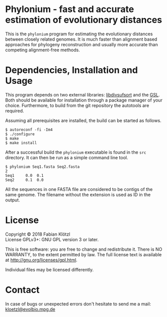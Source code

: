 # Phylonium - fast and accurate estimation of evolutionary distances

This is the `phylonium` program for estimating the evolutionary distances between closely related genomes. It is much faster than alignment based approaches for phylogeny reconstruction and usually more accurate than competing alignment-free methods.


# Dependencies, Installation and Usage

This program depends on two external libraries: [libdivsufsort](https://github.com/y-256/libdivsufsort) and the [GSL](https://www.gnu.org/software/gsl/). Both should be available for installation through a package manager of your choice. Furthermore, to build from the git repository the autotools are required.

Assuming all prerequisites are installed, the build can be started as follows.

    $ autoreconf -fi -Im4
    $ ./configure
    $ make
    $ make install

After a successful build the `phylonium` executable is found in the `src` directory. It can then be run as a simple command line tool.

    $ phylonium Seq1.fasta Seq2.fasta
    2
    Seq1     0.0  0.1
    Seq2     0.1  0.0

All the sequences in one FASTA file are considered to be contigs of the same genome. The filename without the extension is used as ID in the output.

# License

Copyright © 2018 Fabian Klötzl  
License GPLv3+: GNU GPL version 3 or later.

This is free software: you are free to change and redistribute it. There is NO WARRANTY, to the extent permitted by law. The full license text is available at <http://gnu.org/licenses/gpl.html>.

Individual files may be licensed differently.


# Contact

In case of bugs or unexpected errors don't hesitate to send me a mail: kloetzl@evolbio.mpg.de
